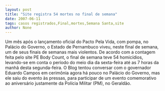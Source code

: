 ```yaml
---
layout: post
title: "Site registra 54 mortes no final de semana"
date: 2007-06-11
tags: casos registrados,Final,mortes,Semana Santa,site
author: None
---
```

Um m&ecirc;s ap&oacute;s o lan&ccedil;amento oficial do Pacto Pela Vida, com pompa, no Pal&aacute;cio do Governo, o Estado de Pernambuco viveu, neste final de semana, um de seus finais de semanas mais violentos.
De acordo com a contagem feita pelo site PE Body Count, o final de semana teve 54 homic&iacute;dios, levando-se em conta o per&iacute;odo do meio dia da sexta-feira at&eacute; as 7 horas da manh&atilde; desta segunda-feira.
O Blog tentou conversar com o governador Eduardo Campos em cerim&ocirc;nia agora h&aacute; pouco no Pal&aacute;cio do Governo, mas ele saiu do evento &agrave;s pressas, para participar de um evento comemorativo ao anivers&aacute;rio justamente da Pol&iacute;cia Militar (PM), no Gerald&atilde;o. 
